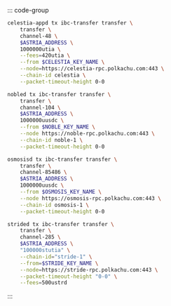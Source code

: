 <!-- markdownlint-disable MD041 MD013 -->

::: code-group

```bash [From Celestia]
celestia-appd tx ibc-transfer transfer \
    transfer \
    channel-48 \
    $ASTRIA_ADDRESS \
    1000000utia \
    --fees=420utia \
    --from $CELESTIA_KEY_NAME \
    --node=https://celestia-rpc.polkachu.com:443 \
    --chain-id celestia \
    --packet-timeout-height 0-0
```

```bash [From Noble]
nobled tx ibc-transfer transfer \
    transfer \
    channel-104 \
    $ASTRIA_ADDRESS \
    1000000uusdc \
    --from $NOBLE_KEY_NAME \
    --node https://noble-rpc.polkachu.com:443 \
    --chain-id noble-1 \
    --packet-timeout-height 0-0
```

```bash [From Osmosis]
osmosisd tx ibc-transfer transfer \
    transfer \
    channel-85486 \
    $ASTRIA_ADDRESS \
    1000000uusdc \
    --from $OSMOSIS_KEY_NAME \
    --node https://osmosis-rpc.polkachu.com:443 \
    --chain-id osmosis-1 \
    --packet-timeout-height 0-0
```

```bash [From Stride]
strided tx ibc-transfer transfer \
    transfer \
    channel-285 \
    $ASTRIA_ADDRESS \
    "100000stutia" \
    --chain-id="stride-1" \
    --from=$STRIDE_KEY_NAME \
    --node=https://stride-rpc.polkachu.com:443 \
    --packet-timeout-height "0-0" \
    --fees=500ustrd
```

:::

<!-- <Tabs>
  <TabItem value="From Celestia" label="From Celestia"> </TabItem>
  <TabItem value="From Noble" label="From Noble"> </TabItem>
  <TabItem value="From Stride" label="From Stride"> </TabItem>
</Tabs> -->
